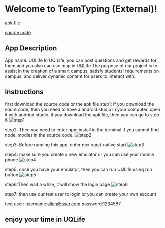 # Welcome to TeamTyping (External)!

[apk file](https://drive.google.com/file/d/1sPCY7bHaMOCGIvw8SluJ8uSZpnYEnw2P/view?usp=sharing)

[source code](https://drive.google.com/file/d/12P7G17KM0zHwXp4m4GwIbXSnSPDuCGy3/view?usp=sharing)

## App Description
App name: UQLife
In UQ Life, you can post questions and get rewards for them and you also can use map in UQLife.The purpose of our project is to assist in the creation of a smart campus, satisfy students' requirements on campus, and deliver dynamic content for users to interact with.


## instructions


first download the source code or the apk file
step1: if you download the soure code, then you need to have a android studio in your computer. open it with andriod studio. if you download the apk file, then you can go to step 6
![step1](https://i.imgur.com/9Nzqor4.png)




step2: Then you need to enter npm install in the terminal if you cannot find node_modles in the source code. 
![step2](https://i.imgur.com/p6xWIBl.png)




step3: Before running this app, enter npx react-native start
![step3](https://i.imgur.com/de5kVMG.png)



step4: make sure you create a new emulator or you can use your mobile phone
![step4](https://i.imgur.com/8X9d0ee.png)



step5: once you have your emulator, then you can run UQLife using run button
![step5](https://i.imgur.com/L7lutLv.png)




step6:Then wait a while, it will show the login page
![step6](https://i.imgur.com/jNjdSt7.png)




step7: then use our test user to login or you can create your own account

test user:
username:allen@user.com
password:1234567

## enjoy your time in UQLife
